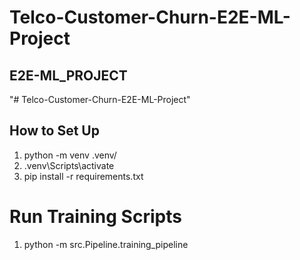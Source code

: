 # Telco-Customer-Churn-E2E-ML-Project 

## E2E-ML_PROJECT 

"# Telco-Customer-Churn-E2E-ML-Project" 
## How to Set Up

1. python -m venv .venv/
2. .venv\Scripts\activate
3. pip install -r requirements.txt

# Run Training Scripts
1. python -m src.Pipeline.training_pipeline
